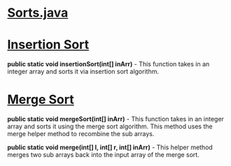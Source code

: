 
# [Sorts.java](https://github.com/kdcouture/Sorts/blob/master/src/main/java/sorts/sorts.java)

# [Insertion Sort](https://github.com/kdcouture/Sorts/blob/master/Blogs/insertionSortBlog.md)

**public static void insertionSort(int[] inArr)** - This function takes in an integer array and sorts it via insertion sort algorithm. 
# [Merge Sort](https://github.com/kdcouture/Sorts/blob/master/Blogs/mergeSortBlog.md)

**public static void mergeSort(int[] inArr)** - This function takes in an integer array and sorts it using the merge sort algorithm. This
method uses the merge helper method to recombine the sub arrays.  
  
**public static void merge(int[] l, int[] r, int[] inArr)** - This helper method merges two sub arrays back into the input array of the merge sort.  
